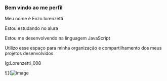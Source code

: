 ### Bem vindo ao me perfil 

Meu nome é Enzo lorenzetti

Estou estudando no alura

Estou me desenvolvendo na linguagem JavaScript

Utilizo esse espaço para minha organização e compartilhamento dos meus projetos desenvolvidos 

Ig:Lorenzetti_008

![](![image](https://github.com/user-attachments/assets/342d2a31-d90e-48f3-89f9-1a1c8e46b67d)
